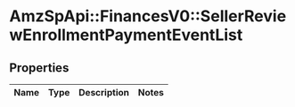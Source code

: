 # AmzSpApi::FinancesV0::SellerReviewEnrollmentPaymentEventList

## Properties
Name | Type | Description | Notes
------------ | ------------- | ------------- | -------------

